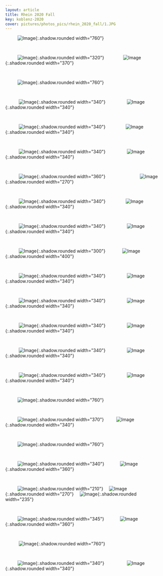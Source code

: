 ```yaml
---
layout: article
title: Rhein 2020 Fall
key: koblenz-2020
cover: pictures/photos_pics/rhein_2020_fall/1.JPG
---
```



<!--more-->

&emsp;&emsp;&ensp;&nbsp;![Image](/pictures/photos_pics/rhein_2020_fall/1.JPG){:.shadow.rounded width="760"}

&nbsp;

&emsp;&emsp;&ensp;
![Image](/pictures/photos_pics/rhein_2020_fall/6.JPG){:.shadow.rounded width="320"}
&emsp;&emsp;&emsp;&ensp;&nbsp;
![Image](/pictures/photos_pics/rhein_2020_fall/7.JPG){:.shadow.rounded width="370"}

&nbsp;

&emsp;&emsp;&ensp;&nbsp;![Image](/pictures/photos_pics/rhein_2020_fall/2.JPG){:.shadow.rounded width="760"}

&nbsp;

&emsp;&emsp;&ensp;&nbsp;
![Image](/pictures/photos_pics/rhein_2020_fall/4.jpg){:.shadow.rounded width="340"}
&emsp;&emsp;&emsp;&emsp;&nbsp;
![Image](/pictures/photos_pics/rhein_2020_fall/5.jpg){:.shadow.rounded width="340"}

&nbsp;

&emsp;&emsp;&ensp;&nbsp;
![Image](/pictures/photos_pics/rhein_2020_fall/3.JPG){:.shadow.rounded width="340"}
&emsp;&emsp;&emsp;&emsp;
![Image](/pictures/photos_pics/rhein_2020_fall/42.JPG){:.shadow.rounded width="340"}

&nbsp;

&emsp;&emsp;&ensp;&nbsp;
![Image](/pictures/photos_pics/rhein_2020_fall/13.JPG){:.shadow.rounded width="340"}
&emsp;&emsp;&emsp;&emsp;&nbsp;
![Image](/pictures/photos_pics/rhein_2020_fall/12.JPG){:.shadow.rounded width="340"}

&nbsp;

&emsp;&emsp;&ensp;&nbsp;
![Image](/pictures/photos_pics/rhein_2020_fall/9.JPG){:.shadow.rounded width="360"}
&emsp;&emsp;&emsp;&emsp;&emsp;&emsp;&emsp;&nbsp;
![Image](/pictures/photos_pics/rhein_2020_fall/8.JPG){:.shadow.rounded width="270"}

&nbsp;

&emsp;&emsp;&ensp;&nbsp;
![Image](/pictures/photos_pics/rhein_2020_fall/18.JPG){:.shadow.rounded width="340"}
&emsp;&emsp;&emsp;&emsp;
![Image](/pictures/photos_pics/rhein_2020_fall/17.JPG){:.shadow.rounded width="340"}

&nbsp;

&emsp;&emsp;&ensp;&nbsp;
![Image](/pictures/photos_pics/rhein_2020_fall/38.JPG){:.shadow.rounded width="340"}
&emsp;&emsp;&emsp;&emsp;&nbsp;
![Image](/pictures/photos_pics/rhein_2020_fall/11.JPG){:.shadow.rounded width="340"}

&nbsp;

&emsp;&emsp;&ensp;&nbsp;
![Image](/pictures/photos_pics/rhein_2020_fall/44.JPG){:.shadow.rounded width="300"}
&emsp;&emsp;&emsp;&nbsp;
![Image](/pictures/photos_pics/rhein_2020_fall/14.JPG){:.shadow.rounded width="400"}

&nbsp;

&emsp;&emsp;&ensp;&nbsp;
![Image](/pictures/photos_pics/rhein_2020_fall/16.JPG){:.shadow.rounded width="340"}
&emsp;&emsp;&emsp;&emsp;&nbsp;
![Image](/pictures/photos_pics/rhein_2020_fall/15.JPG){:.shadow.rounded width="340"}

&nbsp;

&emsp;&emsp;&ensp;&nbsp;
![Image](/pictures/photos_pics/rhein_2020_fall/19.JPG){:.shadow.rounded width="340"}
&emsp;&emsp;&emsp;&emsp;&nbsp;
![Image](/pictures/photos_pics/rhein_2020_fall/20.JPG){:.shadow.rounded width="340"}

&nbsp;

&emsp;&emsp;&ensp;&nbsp;
![Image](/pictures/photos_pics/rhein_2020_fall/21.JPG){:.shadow.rounded width="340"}
&emsp;&emsp;&emsp;&emsp;&nbsp;
![Image](/pictures/photos_pics/rhein_2020_fall/22.JPG){:.shadow.rounded width="340"}

&nbsp;

&emsp;&emsp;&ensp;&nbsp;
![Image](/pictures/photos_pics/rhein_2020_fall/27.JPG){:.shadow.rounded width="340"}
&emsp;&emsp;&emsp;&emsp;&nbsp;
![Image](/pictures/photos_pics/rhein_2020_fall/23.JPG){:.shadow.rounded width="340"}

&nbsp;

&emsp;&emsp;&ensp;&nbsp;
![Image](/pictures/photos_pics/rhein_2020_fall/26.JPG){:.shadow.rounded width="340"}
&emsp;&emsp;&emsp;&emsp;&nbsp;
![Image](/pictures/photos_pics/rhein_2020_fall/24.JPG){:.shadow.rounded width="340"}

&nbsp;

&emsp;&emsp;&ensp;&nbsp;![Image](/pictures/photos_pics/rhein_2020_fall/28.JPG){:.shadow.rounded width="760"}

&nbsp;

&emsp;&emsp;&ensp;
![Image](/pictures/photos_pics/rhein_2020_fall/30.JPG){:.shadow.rounded width="370"}
&emsp;&emsp;&nbsp;
![Image](/pictures/photos_pics/rhein_2020_fall/35.JPG){:.shadow.rounded width="340"}

&nbsp;

&emsp;&emsp;&ensp;&nbsp;![Image](/pictures/photos_pics/rhein_2020_fall/32.JPG){:.shadow.rounded width="760"}

&nbsp;

&emsp;&emsp;&ensp;
![Image](/pictures/photos_pics/rhein_2020_fall/36.JPG){:.shadow.rounded width="340"}
&emsp;&emsp;&emsp;
![Image](/pictures/photos_pics/rhein_2020_fall/31.JPG){:.shadow.rounded width="360"}

&nbsp;

&emsp;&emsp;&ensp;
![Image](/pictures/photos_pics/rhein_2020_fall/37.JPG){:.shadow.rounded width="210"}
&ensp;&nbsp;
![Image](/pictures/photos_pics/rhein_2020_fall/34.JPG){:.shadow.rounded width="270"}
&ensp;&nbsp;
![Image](/pictures/photos_pics/rhein_2020_fall/33.JPG){:.shadow.rounded width="235"}

&nbsp;

&emsp;&emsp;&ensp;
![Image](/pictures/photos_pics/rhein_2020_fall/40.JPG){:.shadow.rounded width="345"}
&emsp;&emsp;&ensp;&nbsp;&nbsp;
![Image](/pictures/photos_pics/rhein_2020_fall/39.JPG){:.shadow.rounded width="360"}

&nbsp;

&emsp;&emsp;&ensp;&nbsp;
![Image](/pictures/photos_pics/rhein_2020_fall/41.JPG){:.shadow.rounded width="760"}

&nbsp;

&emsp;&emsp;&ensp;
![Image](/pictures/photos_pics/rhein_2020_fall/43.JPG){:.shadow.rounded width="340"}
&emsp;&emsp;&emsp;&emsp;&nbsp;&nbsp;
![Image](/pictures/photos_pics/rhein_2020_fall/10.JPG){:.shadow.rounded width="340"}
